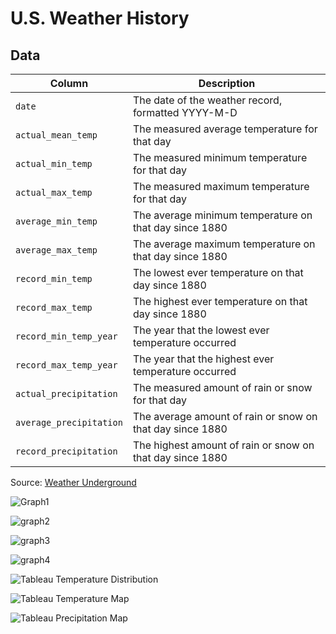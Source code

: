 # U.S. Weather History

## Data

Column | Description
---|---------
`date` | The date of the weather record, formatted YYYY-M-D
`actual_mean_temp` | The measured average temperature for that day
`actual_min_temp` | The measured minimum temperature for that day
`actual_max_temp` | The measured maximum temperature for that day
`average_min_temp` | The average minimum temperature on that day since 1880
`average_max_temp` | The average maximum temperature on that day since 1880
`record_min_temp` | The lowest ever temperature on that day since 1880
`record_max_temp` | The highest ever temperature on that day since 1880
`record_min_temp_year` | The year that the lowest ever temperature occurred
`record_max_temp_year` | The year that the highest ever temperature occurred
`actual_precipitation` | The measured amount of rain or snow for that day
`average_precipitation` | The average amount of rain or snow on that day since 1880
`record_precipitation` | The highest amount of rain or snow on that day since 1880

Source: [Weather Underground](http://wunderground.com)

![Graph1](https://user-images.githubusercontent.com/70650689/107132405-c133e780-68ac-11eb-95d8-e7d63dab525a.png)

![graph2](https://user-images.githubusercontent.com/70650689/107132415-e9bbe180-68ac-11eb-95f4-0200a864901c.png)

![graph3](https://user-images.githubusercontent.com/70650689/107132422-01936580-68ad-11eb-9742-44a19245df9f.png)

![graph4](https://user-images.githubusercontent.com/70650689/107132426-0ce69100-68ad-11eb-824c-5583c40a8d9a.png)






![Tableau Temperature Distribution](https://public.tableau.com/profile/saumya4852#!/vizhome/AveragetemperatureDistribution/Sheet1)


![Tableau Temperature Map](https://public.tableau.com/profile/saumya4852#!/vizhome/Temperaturemap_16126530357340/Sheet1)


![Tableau Precipitation Map](https://public.tableau.com/profile/saumya4852#!/vizhome/Precipitationmap/Sheet1?publish=yes])
